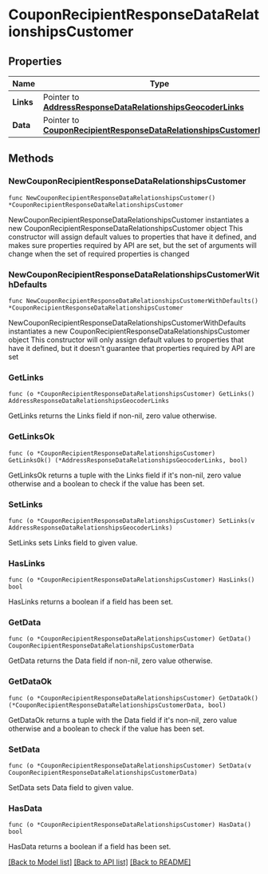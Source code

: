 # CouponRecipientResponseDataRelationshipsCustomer

## Properties

Name | Type | Description | Notes
------------ | ------------- | ------------- | -------------
**Links** | Pointer to [**AddressResponseDataRelationshipsGeocoderLinks**](AddressResponseDataRelationshipsGeocoderLinks.md) |  | [optional] 
**Data** | Pointer to [**CouponRecipientResponseDataRelationshipsCustomerData**](CouponRecipientResponseDataRelationshipsCustomerData.md) |  | [optional] 

## Methods

### NewCouponRecipientResponseDataRelationshipsCustomer

`func NewCouponRecipientResponseDataRelationshipsCustomer() *CouponRecipientResponseDataRelationshipsCustomer`

NewCouponRecipientResponseDataRelationshipsCustomer instantiates a new CouponRecipientResponseDataRelationshipsCustomer object
This constructor will assign default values to properties that have it defined,
and makes sure properties required by API are set, but the set of arguments
will change when the set of required properties is changed

### NewCouponRecipientResponseDataRelationshipsCustomerWithDefaults

`func NewCouponRecipientResponseDataRelationshipsCustomerWithDefaults() *CouponRecipientResponseDataRelationshipsCustomer`

NewCouponRecipientResponseDataRelationshipsCustomerWithDefaults instantiates a new CouponRecipientResponseDataRelationshipsCustomer object
This constructor will only assign default values to properties that have it defined,
but it doesn't guarantee that properties required by API are set

### GetLinks

`func (o *CouponRecipientResponseDataRelationshipsCustomer) GetLinks() AddressResponseDataRelationshipsGeocoderLinks`

GetLinks returns the Links field if non-nil, zero value otherwise.

### GetLinksOk

`func (o *CouponRecipientResponseDataRelationshipsCustomer) GetLinksOk() (*AddressResponseDataRelationshipsGeocoderLinks, bool)`

GetLinksOk returns a tuple with the Links field if it's non-nil, zero value otherwise
and a boolean to check if the value has been set.

### SetLinks

`func (o *CouponRecipientResponseDataRelationshipsCustomer) SetLinks(v AddressResponseDataRelationshipsGeocoderLinks)`

SetLinks sets Links field to given value.

### HasLinks

`func (o *CouponRecipientResponseDataRelationshipsCustomer) HasLinks() bool`

HasLinks returns a boolean if a field has been set.

### GetData

`func (o *CouponRecipientResponseDataRelationshipsCustomer) GetData() CouponRecipientResponseDataRelationshipsCustomerData`

GetData returns the Data field if non-nil, zero value otherwise.

### GetDataOk

`func (o *CouponRecipientResponseDataRelationshipsCustomer) GetDataOk() (*CouponRecipientResponseDataRelationshipsCustomerData, bool)`

GetDataOk returns a tuple with the Data field if it's non-nil, zero value otherwise
and a boolean to check if the value has been set.

### SetData

`func (o *CouponRecipientResponseDataRelationshipsCustomer) SetData(v CouponRecipientResponseDataRelationshipsCustomerData)`

SetData sets Data field to given value.

### HasData

`func (o *CouponRecipientResponseDataRelationshipsCustomer) HasData() bool`

HasData returns a boolean if a field has been set.


[[Back to Model list]](../README.md#documentation-for-models) [[Back to API list]](../README.md#documentation-for-api-endpoints) [[Back to README]](../README.md)


